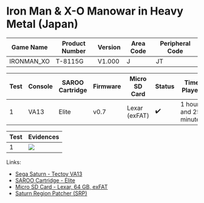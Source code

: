 # Iron Man & X-O Manowar in Heavy Metal (Japan)

| Game Name  | Product Number | Version | Area Code | Peripheral Code |
| ---------- | -------------- | ------- | --------- | --------------- |
| IRONMAN_XO | T-8115G        | V1.000  | J         | JT              |

| Test | Console | SAROO Cartridge | Firmware | Micro SD Card | Status             | Time Played           |
| ---- | ------- | --------------- | -------- | ------------- | ------------------ | --------------------- |
| 1    | VA13    | Elite           | v0.7     | Lexar (exFAT) | :heavy_check_mark: | 1 hour and 25 minutes |

| Test | Evidences                                                                                        |
| ---- | ------------------------------------------------------------------------------------------------ |
| 1    | [![](https://img.youtube.com/vi/_LkgObpW7lQ/0.jpg)](https://www.youtube.com/watch?v=_LkgObpW7lQ) |

Links:

- [Sega Saturn - Tectoy VA13](../../../Info/Consoles/VA13/README.md)
- [SAROO Cartridge - Elite](../../../Info/Cartridges/GuangzhouSanStarOnlineShop/1.6/README.md)
- [Micro SD Card - Lexar, 64 GB, exFAT](../../../Info/SdCards/Lexar/64GB/exfat/README.md)
- [Saturn Region Patcher (SRP)](https://segaxtreme.net/resources/saturn-region-patcher.81/download)
